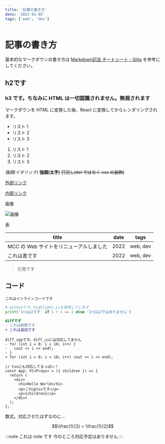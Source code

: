 ```yaml
---
title: '記事の書き方'
date: '2022-01-05'
tags: ['web', 'dev']
---
```


# 記事の書き方

基本的なマークダウンの書き方は [Markdown記法 チートシート - Qiita](https://qiita.com/Qiita/items/c686397e4a0f4f11683d) を参考にしてください。

## h2です

### h3 です。ちなみに HTML は一切認識されません。無視されます

マークダウンを HTML に変換した後、React に変換してからレンダリングされます。

- リスト 1
- リスト 2
- リスト 3

1. リスト 1
2. リスト 2
3. リスト 3

_強調(イタリック)_ **強調(太字)** ~~打消し(del ではなく css の装飾)~~

[外部リンク](https://www.google.com)

[内部リンク](/)

画像

![画像](https://www.google.com/images/branding/googlelogo/1x/googlelogo_color_272x92dp.png)

表

| title                                   | date | tags     |
| --------------------------------------- | ---- | -------- |
| MCC の Web サイトをリニューアルしました | 2022 | web, dev |
| これは表です                            | 2022 | web, dev |

> 引用です

## コード

`これはインラインコードです`

```python:main.py
# pythonです。highlight.jsを使用しています
print('1+1は2です' if 1 + 1 == 2 else '1+1は2ではありません')
```

```diff
diffです
- これは削除です
+ これは追加です
```

```diff_cpp
diff_cppです。diff_○○には対応してません
- for (int i = 0; i < 10; i++) {
-   cout << i << endl;
- }
+ for (int i = 0; i < 10; i++) cout << i << endl;
```

```tsx
// tsxにも対応してるっぽい！
const App: FC<Props> = ({ children }) => {
  return (
    <div>
      <h1>Hello World</h1>
      <p>これはtsxです</p>
      <p>{children}</p>
    </div>
  );
};
```

数式。対応させたはずなのに...

$$\\frac{1}{2} = \\frac{1}{2}$$

:::note
これは note です
今のところ対応予定はありません
:::
